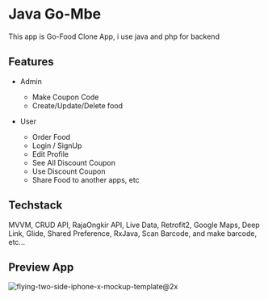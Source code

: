 # Java Go-Mbe
This app is Go-Food Clone App, i use java and php for backend

## Features
- Admin
  - Make Coupon Code
  - Create/Update/Delete food
  
- User
  - Order Food
  - Login / SignUp
  - Edit Profile
  - See All Discount Coupon
  - Use Discount Coupon
  - Share Food to another apps, etc
  
## Techstack
MVVM, CRUD API, RajaOngkir API, Live Data, Retrofit2, Google Maps, Deep Link, Glide, Shared Preference, RxJava, Scan Barcode, and make barcode, etc...

## Preview App
![flying-two-side-iphone-x-mockup-template@2x](https://user-images.githubusercontent.com/75843138/179334951-d491f69b-47fa-4f7a-be29-0e3a47cbcddd.png)
